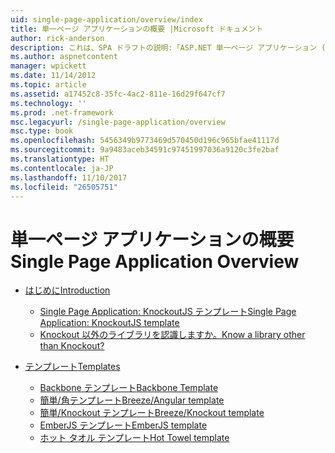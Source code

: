 ```yaml
---
uid: single-page-application/overview/index
title: 単一ページ アプリケーションの概要 |Microsoft ドキュメント
author: rick-anderson
description: これは、SPA ドラフトの説明:「ASP.NET 単一ページ アプリケーション (SPA) は、MVC 4 beta プレビューの新機能です。 向上エンド ツー エンド e を提供しています.
ms.author: aspnetcontent
manager: wpickett
ms.date: 11/14/2012
ms.topic: article
ms.assetid: a17452c8-35fc-4ac2-811e-16d29f647cf7
ms.technology: ''
ms.prod: .net-framework
msc.legacyurl: /single-page-application/overview
msc.type: book
ms.openlocfilehash: 5456349b9773469d570450d196c965bfae41117d
ms.sourcegitcommit: 9a9483aceb34591c97451997036a9120c3fe2baf
ms.translationtype: HT
ms.contentlocale: ja-JP
ms.lasthandoff: 11/10/2017
ms.locfileid: "26505751"
---
```

<a name="single-page-application-overview"></a><span data-ttu-id="4c201-104">単一ページ アプリケーションの概要</span><span class="sxs-lookup"><span data-stu-id="4c201-104">Single Page Application Overview</span></span>
====================
- [<span data-ttu-id="4c201-105">はじめに</span><span class="sxs-lookup"><span data-stu-id="4c201-105">Introduction</span></span>](introduction/index.md)

    - [<span data-ttu-id="4c201-106">Single Page Application: KnockoutJS テンプレート</span><span class="sxs-lookup"><span data-stu-id="4c201-106">Single Page Application: KnockoutJS template</span></span>](introduction/knockoutjs-template.md)
    - [<span data-ttu-id="4c201-107">Knockout 以外のライブラリを認識しますか。</span><span class="sxs-lookup"><span data-stu-id="4c201-107">Know a library other than Knockout?</span></span>](introduction/other-libraries.md)
- [<span data-ttu-id="4c201-108">テンプレート</span><span class="sxs-lookup"><span data-stu-id="4c201-108">Templates</span></span>](templates/index.md)

    - [<span data-ttu-id="4c201-109">Backbone テンプレート</span><span class="sxs-lookup"><span data-stu-id="4c201-109">Backbone Template</span></span>](templates/backbonejs-template.md)
    - [<span data-ttu-id="4c201-110">簡単/角テンプレート</span><span class="sxs-lookup"><span data-stu-id="4c201-110">Breeze/Angular template</span></span>](templates/breezeangular-template.md)
    - [<span data-ttu-id="4c201-111">簡単/Knockout テンプレート</span><span class="sxs-lookup"><span data-stu-id="4c201-111">Breeze/Knockout template</span></span>](templates/breezeknockout-template.md)
    - [<span data-ttu-id="4c201-112">EmberJS テンプレート</span><span class="sxs-lookup"><span data-stu-id="4c201-112">EmberJS template</span></span>](templates/emberjs-template.md)
    - [<span data-ttu-id="4c201-113">ホット タオル テンプレート</span><span class="sxs-lookup"><span data-stu-id="4c201-113">Hot Towel template</span></span>](templates/hottowel-template.md)
